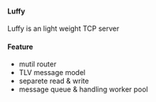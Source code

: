 #### Luffy

Luffy is an light weight TCP server

#### Feature

- mutil router
- TLV message model
- separete read & write
- message queue & handling worker pool 
